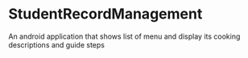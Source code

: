 # StudentRecordManagement
An android application that shows list of menu and display its cooking descriptions and guide steps
